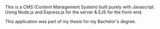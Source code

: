 This is a CMS (Content Management System) built purely with Javascript. 
Using Node.js and Express.js for the server &
EJS for the front-end.

This application was part of my thesis for my Bachelor's degree.
